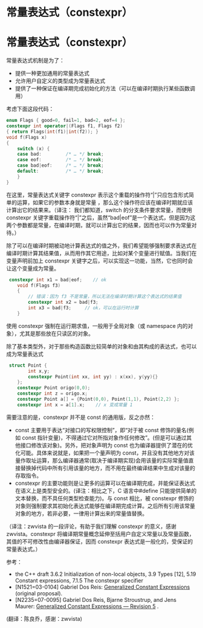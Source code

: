 # 常量表达式（constexpr）

# 常量表达式（constexpr）

常量表达式机制是为了：

*   提供一种更加通用的常量表达式
*   允许用户自定义的类型成为常量表达式
*   提供了一种保证在编译期完成初始化的方法（可以在编译时期执行某些函数调用）

考虑下面这段代码：

```cpp
enum Flags { good=0, fail=1, bad=2, eof=4 };
constexpr int operator|(Flags f1, Flags f2)
{ return Flags(int(f1)|int(f2)); }
void f(Flags x)
{
    switch (x) {
    case bad:         /* … */ break;
    case eof:         /* … */ break;
    case bad|eof:     /* … */ break;
    default:          /* … */ break;
    }
} 
```

在这里，常量表达式关键字 constexpr 表示这个重载的操作符“|”只应包含形式简单的运算，如果它的参数本身就是常量 ，那么这个操作符应该在编译时期就应该计算出它的结果来。（译注： 我们都知道，switch 的分支条件要求常量，而使用 constexpr 关键字重载操作符“|”之后，虽然“bad|eof”是一个表达式，但是因为这两个参数都是常量，在编译时期，就可以计算出它的结果，因而也可以作为常量对待。）

除了可以在编译时期被动地计算表达式的值之外，我们希望能够强制要求表达式在编译时期计算其结果值，从而用作其它用途，比如对某个变量进行赋值。当我们在变量声明前加上 constexpr 关键字之后，可以实现这一功能，当然，它也同时会让这个变量成为常量。

```cpp
 constexpr int x1 = bad|eof;    // ok
    void f(Flags f3)
    {
        // 错误：因为 f3 不是常量，所以无法在编译时期计算这个表达式的结果值
        constexpr int x2 = bad|f3;
        int x3 = bad|f3;     // ok，可以在运行时计算
    } 
```

使用 constexpr 强制在运行期求值，一般用于全局对象（或 namespace 内的对象），尤其是那些放在只读区的对象。

除了基本类型外，对于那些构造函数比较简单的对象和由其构成的表达式，也可以成为常量表达式

```cpp
 struct Point {
        int x,y;
        constexpr Point(int xx, int yy) : x(xx), y(yy){}
    };
    constexpr Point origo(0,0);
    constexpr int z = origo.x;
    constexpr Point a[] = {Point(0,0), Point(1,1), Point(2,2) };
    constexpr int x = a[1].x;    // x 变成常量 1 
```

需要注意的是，constexpr 并不是 const 的通用版，反之亦然：

*   const 主要用于表达“对接口的写权限控制”，即“对于被 const 修饰的量名(例如 const 指针变量)，不得通过它对所指对象作任何修改”。(但是可以通过其他接口修改该对象)。另外，把对象声明为 const 也为编译器提供了潜在的优化可能。具体来说就是，如果把一个量声明为 const，并且没有其他地方对该量作取址运算，那么编译器通常(取决于编译期实现)会用该量的实际常量值直接替换掉代码中所有引用该量的地方，而不用在最终编译结果中生成对该量的存取指令。
*   constexpr 的主要功能则是让更多的运算可以在编译期完成，并能保证表达式在语义上是类型安全的。(译注：相比之下，C 语言中#define 只能提供简单的文本替换，而不具任何类型检查能力)。与 const 相比，被 constexpr 修饰的对象则强制要求其初始化表达式能够在编译期完成计算。之后所有引用该常量对象的地方，若非必要，一律用计算出来的常量值替换。

（译注：zwvista 的一段评论，有助于我们理解 constexpr 的意义，感谢 zwvista。constexpr 将编译期常量概念延伸至括用户自定义常量以及常量函数，其值的不可修改性由编译器保证，因而 constexpr 表达式是一般化的，受保证的常量表达式。）

参考：

*   the C++ draft 3.6.2 Initialization of non-local objects, 3.9 Types [12], 5.19 Constant expressions, 7.1.5 The constexpr specifier
*   [N1521=03-0104] Gabriel Dos Reis: [Generalized Constant Expressions](http://www.open-std.org/jtc1/sc22/wg21/docs/papers/2003/n1521.pdf) (original proposal).
*   [N2235=07-0095] Gabriel Dos Reis, Bjarne Stroustrup, and Jens Maurer: [Generalized Constant Expressions — Revision 5](http://www.open-std.org/jtc1/sc22/wg21/docs/papers/2007/n2235.pdf) .

(翻译：陈良乔，感谢：zwvista)